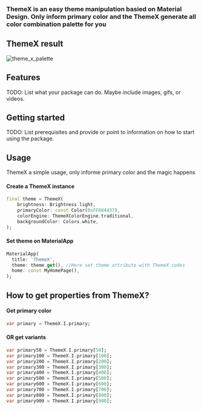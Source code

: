 
### ThemeX is an easy theme manipulation basied on Material Design. Only inform primary color and the ThemeX generate all color combination palette for you

## ThemeX result
![theme_x_palette](https://user-images.githubusercontent.com/10121156/140195240-f395fb4b-5f89-4d23-9a92-5b4963fa8773.jpg)

## Features

TODO: List what your package can do. Maybe include images, gifs, or videos.

## Getting started

TODO: List prerequisites and provide or point to information on how to
start using the package.

## Usage

ThemeX a simple usage, only informe primary color and the magic happens

#### Create a ThemeX instance 
```dart
final theme = ThemeX(
    brightness: Brightness.light,
    primaryColor: const Color(0xFF684437),
    colorEngine: ThemeXColorEngine.traditional,
    backgroundColor: Colors.white,
);
```

#### Set theme on MaterialApp
```dart
MaterialApp(
  title: 'ThemeX',
  theme: theme.get(), //Here set theme attribute with ThemeX codes
  home: const MyHomePage(),
);
```

## How to get properties from ThemeX?

#### Get primary color
```dart
var primary = ThemeX.I.primary;
```
#### OR get variants
```dart
var primary50 = ThemeX.I.primary[50];
var primary100 = ThemeX.I.primary[100];
var primary200 = ThemeX.I.primary[200];
var primary300 = ThemeX.I.primary[300];
var primary400 = ThemeX.I.primary[400];
var primary500 = ThemeX.I.primary[500];
var primary600 = ThemeX.I.primary[600];
var primary700 = ThemeX.I.primary[700];
var primary800 = ThemeX.I.primary[800];
var primary900 = ThemeX.I.primary[900];

```
